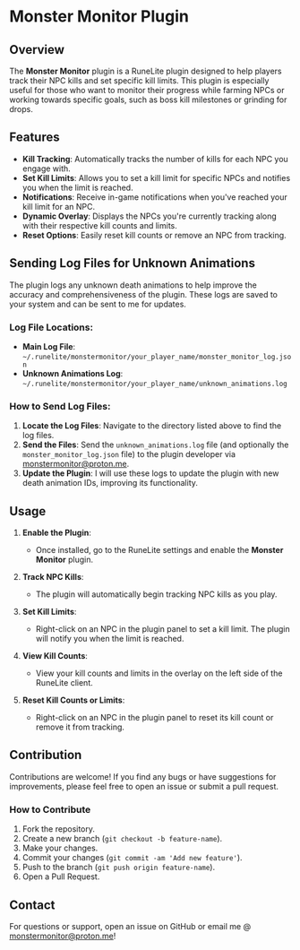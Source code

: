 # Monster Monitor Plugin

## Overview

The **Monster Monitor** plugin is a RuneLite plugin designed to help players track their NPC kills and set specific kill limits. This plugin is especially useful for those who want to monitor their progress while farming NPCs or working towards specific goals, such as boss kill milestones or grinding for drops. 

## Features

- **Kill Tracking**: Automatically tracks the number of kills for each NPC you engage with.
- **Set Kill Limits**: Allows you to set a kill limit for specific NPCs and notifies you when the limit is reached.
- **Notifications**: Receive in-game notifications when you've reached your kill limit for an NPC.
- **Dynamic Overlay**: Displays the NPCs you're currently tracking along with their respective kill counts and limits.
- **Reset Options**: Easily reset kill counts or remove an NPC from tracking.

## Sending Log Files for Unknown Animations

The plugin logs any unknown death animations to help improve the accuracy and comprehensiveness of the plugin. These logs are saved to your system and can be sent to me for updates.


### Log File Locations:

- **Main Log File**: `~/.runelite/monstermonitor/your_player_name/monster_monitor_log.json`
- **Unknown Animations Log**: `~/.runelite/monstermonitor/your_player_name/unknown_animations.log`


### How to Send Log Files:

1. **Locate the Log Files**: Navigate to the directory listed above to find the log files.
2. **Send the Files**: Send the `unknown_animations.log` file (and optionally the `monster_monitor_log.json` file) to the plugin developer via monstermonitor@proton.me.
3. **Update the Plugin**: I will use these logs to update the plugin with new death animation IDs, improving its functionality.


## Usage

1. **Enable the Plugin**:
   - Once installed, go to the RuneLite settings and enable the **Monster Monitor** plugin.

2. **Track NPC Kills**:
   - The plugin will automatically begin tracking NPC kills as you play.

3. **Set Kill Limits**:
   - Right-click on an NPC in the plugin panel to set a kill limit. The plugin will notify you when the limit is reached.

4. **View Kill Counts**:
   - View your kill counts and limits in the overlay on the left side of the RuneLite client.

5. **Reset Kill Counts or Limits**:
   - Right-click on an NPC in the plugin panel to reset its kill count or remove it from tracking.

## Contribution

Contributions are welcome! If you find any bugs or have suggestions for improvements, please feel free to open an issue or submit a pull request.

### How to Contribute

1. Fork the repository.
2. Create a new branch (`git checkout -b feature-name`).
3. Make your changes.
4. Commit your changes (`git commit -am 'Add new feature'`).
5. Push to the branch (`git push origin feature-name`).
6. Open a Pull Request.

## Contact

For questions or support, open an issue on GitHub or email me @ monstermonitor@proton.me!

